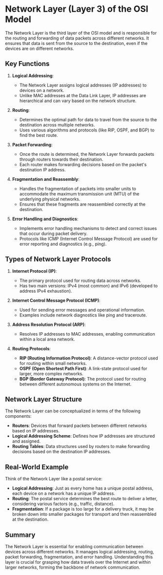 # Network Layer (Layer 3) of the OSI Model

The Network Layer is the third layer of the OSI model and is responsible for the routing and forwarding of data packets across different networks. It ensures that data is sent from the source to the destination, even if the devices are on different networks.

## Key Functions

1. **Logical Addressing**:
   - The Network Layer assigns logical addresses (IP addresses) to devices on a network.
   - Unlike MAC addresses at the Data Link Layer, IP addresses are hierarchical and can vary based on the network structure.

2. **Routing**:
   - Determines the optimal path for data to travel from the source to the destination across multiple networks.
   - Uses various algorithms and protocols (like RIP, OSPF, and BGP) to find the best route.

3. **Packet Forwarding**:
   - Once the route is determined, the Network Layer forwards packets through routers towards their destination.
   - Each router makes forwarding decisions based on the packet's destination IP address.

4. **Fragmentation and Reassembly**:
   - Handles the fragmentation of packets into smaller units to accommodate the maximum transmission unit (MTU) of the underlying physical networks.
   - Ensures that these fragments are reassembled correctly at the destination.

5. **Error Handling and Diagnostics**:
   - Implements error handling mechanisms to detect and correct issues that occur during packet delivery.
   - Protocols like ICMP (Internet Control Message Protocol) are used for error reporting and diagnostics (e.g., ping).

## Types of Network Layer Protocols

1. **Internet Protocol (IP)**:
   - The primary protocol used for routing data across networks.
   - Has two main versions: IPv4 (most common) and IPv6 (developed to address IPv4 exhaustion).

2. **Internet Control Message Protocol (ICMP)**:
   - Used for sending error messages and operational information.
   - Examples include network diagnostics like ping and traceroute.

3. **Address Resolution Protocol (ARP)**:
   - Resolves IP addresses to MAC addresses, enabling communication within a local area network.

4. **Routing Protocols**:
   - **RIP (Routing Information Protocol)**: A distance-vector protocol used for routing within small networks.
   - **OSPF (Open Shortest Path First)**: A link-state protocol used for larger, more complex networks.
   - **BGP (Border Gateway Protocol)**: The protocol used for routing between different autonomous systems on the Internet.

## Network Layer Structure

The Network Layer can be conceptualized in terms of the following components:

- **Routers**: Devices that forward packets between different networks based on IP addresses.
- **Logical Addressing Scheme**: Defines how IP addresses are structured and assigned.
- **Routing Tables**: Data structures used by routers to make forwarding decisions based on the destination IP addresses.

## Real-World Example

Think of the Network Layer like a postal service:
- **Logical Addressing**: Just as every home has a unique postal address, each device on a network has a unique IP address.
- **Routing**: The postal service determines the best route to deliver a letter, considering various factors (e.g., traffic, distance).
- **Fragmentation**: If a package is too large for a delivery truck, it may be broken down into smaller packages for transport and then reassembled at the destination.

## Summary

The Network Layer is essential for enabling communication between devices across different networks. It manages logical addressing, routing, packet forwarding, fragmentation, and error handling. Understanding this layer is crucial for grasping how data travels over the Internet and within larger networks, forming the backbone of network communication.
